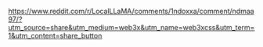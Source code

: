 


https://www.reddit.com/r/LocalLLaMA/comments/1ndoxxa/comment/ndmaa97/?utm_source=share&utm_medium=web3x&utm_name=web3xcss&utm_term=1&utm_content=share_button